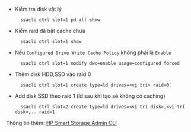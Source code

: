 - Kiểm tra disk vật lý

        ssacli ctrl slot=1 pd all show

- Kiểm raid đã bật cache chưa

        ssacli ctrl slot=1 show

- Nếu `Configured Drive Write Cache Policy` không phải là `Enable`

        ssacli ctrl slot=1 modify dwc=enable usage=configured forced

- Thêm disk HDD,SSD vào raid 0

        ssacli ctrl slot=1 create type=ld drives=<vị trí> raid=0

- Add disk SSD theo raid 1 (ld sau khi tạo sẽ không có caching)

        ssacli ctrl slot=2 create type=ld drives=<vị trí disk>,<vị trí disk>,.. raid=1

Thông tin thêm: [HP Smart Storage Admin CLI](https://gist.github.com/mrpeardotnet/a9ce41da99936c0175600f484fa20d03)
